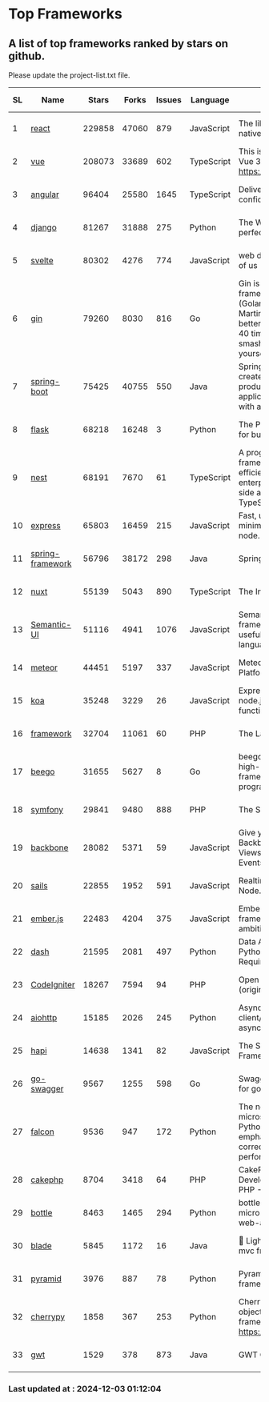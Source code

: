 # Top Frameworks
## A list of top frameworks ranked by stars on github.  
Please update the project-list.txt file.

| SL| Name  | Stars| Forks| Issues | Language | Description | Last Commit |
| --| ------| -----| ---- | ------ | -------- | ----------- | ----------- |
| 1 | [react](https://github.com/facebook/react) | 229858 | 47060 | 879 | JavaScript | The library for web and native user interfaces. | 2024-12-02 22:42:58 |
| 2 | [vue](https://github.com/vuejs/vue) | 208073 | 33689 | 602 | TypeScript | This is the repo for Vue 2. For Vue 3, go to https://github.com/vuejs/core | 2024-10-10 07:24:14 |
| 3 | [angular](https://github.com/angular/angular) | 96404 | 25580 | 1645 | TypeScript | Deliver web apps with confidence 🚀 | 2024-12-02 15:42:35 |
| 4 | [django](https://github.com/django/django) | 81267 | 31888 | 275 | Python | The Web framework for perfectionists with deadlines. | 2024-12-03 00:54:48 |
| 5 | [svelte](https://github.com/sveltejs/svelte) | 80302 | 4276 | 774 | JavaScript | web development for the rest of us | 2024-12-02 23:44:15 |
| 6 | [gin](https://github.com/gin-gonic/gin) | 79260 | 8030 | 816 | Go | Gin is a HTTP web framework written in Go (Golang). It features a Martini-like API with much better performance -- up to 40 times faster. If you need smashing performance, get yourself some Gin. | 2024-11-15 15:54:06 |
| 7 | [spring-boot](https://github.com/spring-projects/spring-boot) | 75425 | 40755 | 550 | Java | Spring Boot helps you to create Spring-powered, production-grade applications and services with absolute minimum fuss. | 2024-12-02 21:59:53 |
| 8 | [flask](https://github.com/pallets/flask) | 68218 | 16248 | 3 | Python | The Python micro framework for building web applications. | 2024-11-24 01:54:29 |
| 9 | [nest](https://github.com/nestjs/nest) | 68191 | 7670 | 61 | TypeScript | A progressive Node.js framework for building efficient, scalable, and enterprise-grade server-side applications with TypeScript/JavaScript 🚀 | 2024-12-01 19:12:49 |
| 10 | [express](https://github.com/expressjs/express) | 65803 | 16459 | 215 | JavaScript | Fast, unopinionated, minimalist web framework for node. | 2024-11-27 20:22:22 |
| 11 | [spring-framework](https://github.com/spring-projects/spring-framework) | 56796 | 38172 | 298 | Java | Spring Framework | 2024-12-02 17:52:56 |
| 12 | [nuxt](https://github.com/nuxt/nuxt) | 55139 | 5043 | 890 | TypeScript | The Intuitive Vue Framework. | 2024-12-02 15:41:29 |
| 13 | [Semantic-UI](https://github.com/Semantic-Org/Semantic-UI) | 51116 | 4941 | 1076 | JavaScript | Semantic is a UI component framework based around useful principles from natural language. | 2024-11-27 21:01:47 |
| 14 | [meteor](https://github.com/meteor/meteor) | 44451 | 5197 | 337 | JavaScript | Meteor, the JavaScript App Platform | 2024-12-02 18:38:02 |
| 15 | [koa](https://github.com/koajs/koa) | 35248 | 3229 | 26 | JavaScript | Expressive middleware for node.js using ES2017 async functions | 2024-11-04 05:08:13 |
| 16 | [framework](https://github.com/laravel/framework) | 32704 | 11061 | 60 | PHP | The Laravel Framework. | 2024-12-02 22:09:41 |
| 17 | [beego](https://github.com/beego/beego) | 31655 | 5627 | 8 | Go | beego is an open-source, high-performance web framework for the Go programming language. | 2024-11-20 14:03:38 |
| 18 | [symfony](https://github.com/symfony/symfony) | 29841 | 9480 | 888 | PHP | The Symfony PHP framework | 2024-12-02 12:43:48 |
| 19 | [backbone](https://github.com/jashkenas/backbone) | 28082 | 5371 | 59 | JavaScript | Give your JS App some Backbone with Models, Views, Collections, and Events | 2024-09-02 12:55:04 |
| 20 | [sails](https://github.com/balderdashy/sails) | 22855 | 1952 | 591 | JavaScript | Realtime MVC Framework for Node.js | 2024-11-08 16:04:38 |
| 21 | [ember.js](https://github.com/emberjs/ember.js) | 22483 | 4204 | 375 | JavaScript | Ember.js - A JavaScript framework for creating ambitious web applications | 2024-11-25 16:45:48 |
| 22 | [dash](https://github.com/plotly/dash) | 21595 | 2081 | 497 | Python | Data Apps & Dashboards for Python. No JavaScript Required. | 2024-11-22 19:31:52 |
| 23 | [CodeIgniter](https://github.com/bcit-ci/CodeIgniter) | 18267 | 7594 | 94 | PHP | Open Source PHP Framework (originally from EllisLab) | 2024-03-20 03:51:42 |
| 24 | [aiohttp](https://github.com/aio-libs/aiohttp) | 15185 | 2026 | 245 | Python | Asynchronous HTTP client/server framework for asyncio and Python | 2024-12-02 14:32:24 |
| 25 | [hapi](https://github.com/hapijs/hapi) | 14638 | 1341 | 82 | JavaScript | The Simple, Secure Framework Developers Trust | 2024-10-24 22:10:55 |
| 26 | [go-swagger](https://github.com/go-swagger/go-swagger) | 9567 | 1255 | 598 | Go | Swagger 2.0 implementation for go | 2024-11-07 04:05:23 |
| 27 | [falcon](https://github.com/falconry/falcon) | 9536 | 947 | 172 | Python | The no-magic web API and microservices framework for Python developers, with an emphasis on reliability, correctness, and performance at scale. | 2024-11-27 20:49:38 |
| 28 | [cakephp](https://github.com/cakephp/cakephp) | 8704 | 3418 | 64 | PHP | CakePHP: The Rapid Development Framework for PHP - Official Repository | 2024-11-30 18:52:12 |
| 29 | [bottle](https://github.com/bottlepy/bottle) | 8463 | 1465 | 294 | Python | bottle.py is a fast and simple micro-framework for python web-applications. | 2024-11-18 16:25:01 |
| 30 | [blade](https://github.com/lets-blade/blade) | 5845 | 1172 | 16 | Java | :rocket: Lightning fast and elegant mvc framework for Java8 | 2024-11-17 05:14:06 |
| 31 | [pyramid](https://github.com/Pylons/pyramid) | 3976 | 887 | 78 | Python | Pyramid - A Python web framework | 2024-06-10 16:09:42 |
| 32 | [cherrypy](https://github.com/cherrypy/cherrypy) | 1858 | 367 | 253 | Python | CherryPy is a pythonic, object-oriented HTTP framework.      https://cherrypy.dev | 2024-10-31 00:00:39 |
| 33 | [gwt](https://github.com/gwtproject/gwt) | 1529 | 378 | 873 | Java | GWT Open Source Project | 2024-11-07 15:22:31 |

### Last updated at : 2024-12-03 01:12:04

